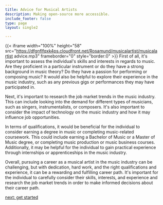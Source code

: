 ```yaml
---
title: Advice for Musical Artists
description: Making open-source more accessible.
include_footer: false
type: page
layout: single2

---
```


{{< iframe width="100%" height="58" src="https://dfgnflfqxk4ps.cloudfront.net/Rosamund/musicalartist/musicalartist advice.mp3" frameborder="0" style="border:0" >}}
First of all, it's important to assess the individual's skills and interests in regards to music. Are they proficient in a particular instrument or do they have a strong background in music theory? Do they have a passion for performing or composing music? It would also be helpful to explore their experience in the music industry, such as any previous gigs or performances they may have participated in.

Next, it's important to research the job market trends in the music industry. This can include looking into the demand for different types of musicians, such as singers, instrumentalists, or composers. It's also important to consider the impact of technology on the music industry and how it may influence job opportunities.

In terms of qualifications, it would be beneficial for the individual to consider earning a degree in music or completing music-related coursework. This could include earning a Bachelor of Music or a Master of Music degree, or completing music production or music business courses. Additionally, it may be helpful for the individual to gain practical experience through internships or apprenticeships in the music industry.

Overall, pursuing a career as a musical artist in the music industry can be challenging, but with dedication, hard work, and the right qualifications and experience, it can be a rewarding and fulfilling career path. It's important for the individual to carefully consider their skills, interests, and experience and research the job market trends in order to make informed decisions about their career path.


<a href="https://workdojos.com/musicalartist/start">next: get started</a>
